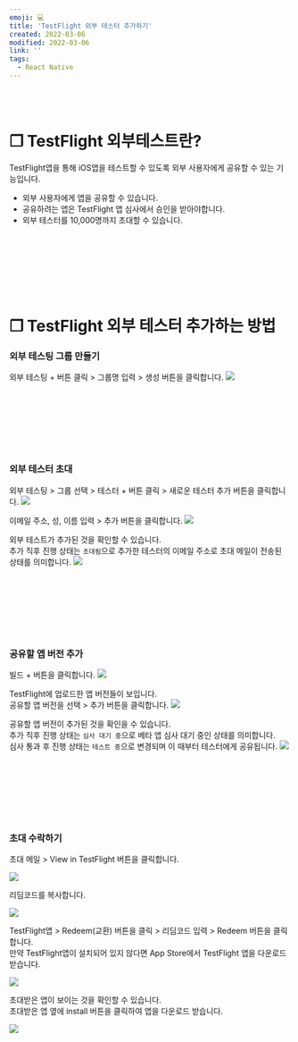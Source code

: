```yaml
---
emoji: 💻
title: 'TestFlight 외부 테스터 추가하기'
created: 2022-03-06
modified: 2022-03-06
link: ''
tags:
  - React Native
---
```

<br></br>





# **❐ TestFlight 외부테스트란?**
TestFlight앱을 통해 iOS앱을 테스트할 수 있도록 외부 사용자에게 공유할 수 있는 기능입니다.
- 외부 사용자에게 앱을 공유할 수 있습니다.
- 공유하려는 앱은 TestFlight 앱 심사에서 승인을 받아야합니다.
- 외부 테스터를 10,000명까지 초대할 수 있습니다.
<br></br><br></br><br></br><br></br>





# **❐ TestFlight 외부 테스터 추가하는 방법**
### **외부 테스팅 그룹 만들기**
외부 테스팅 + 버튼 클릭 > 그룹명 입력 > 생성 버튼을 클릭합니다.
![](/assets/react-native-add-external-tester1.png)
<br></br><br></br><br></br><br></br>





### **외부 테스터 초대**
외부 테스팅 > 그룹 선택 > 테스터 + 버튼 클릭 > 새로운 테스터 추가 버튼을 클릭합니다.
![](/assets/react-native-add-external-tester2.png)

이메일 주소, 성, 이름 입력 > 추가 버튼을 클릭합니다.
![](/assets/react-native-add-external-tester3.png)

외부 테스트가 추가된 것을 확인할 수 있습니다.  
추가 직후 진행 상태는 `초대됨`으로 추가한 테스터의 이메일 주소로 초대 메일이 전송된 상태를 의미합니다.
![](/assets/react-native-add-external-tester4.png)
<br></br><br></br><br></br><br></br>





### **공유할 앱 버전 추가**
빌드 + 버튼을 클릭합니다.
![](/assets/react-native-add-external-tester5.png)

TestFlight에 업로드한 앱 버전들이 보입니다.  
공유할 앱 버전을 선택 > 추가 버튼을 클릭합니다.
![](/assets/react-native-add-external-tester6.png)

공유할 앱 버전이 추가된 것을 확인을 수 있습니다.  
추가 직후 진행 상태는 `심사 대기 중`으로 베타 앱 심사 대기 중인 상태를 의미합니다.  
심사 통과 후 진행 상태는 `테스트 중`으로 변경되며 이 때부터 테스터에게 공유됩니다.
![](/assets/react-native-add-external-tester7.png)
<br></br><br></br><br></br><br></br>





### **초대 수락하기**
초대 메일 > View in TestFlight 버튼을 클릭합니다.

<div style="max-width:420px">

![](/assets/react-native-add-external-tester8.png)

</div>

리딤코드를 복사합니다.

<div style="max-width:420px">

![](/assets/react-native-add-external-tester9.png)

</div>

TestFlight앱 > Redeem(교환) 버튼을 클릭 > 리딤코드 입력 > Redeem 버튼을 클릭합니다.  
만약 TestFlight앱이 설치되어 있지 않다면 App Store에서 TestFlight 앱을 다운로드 받습니다.

<div style="max-width:420px">

![](/assets/react-native-add-external-tester10.png)

</div>

초대받은 앱이 보이는 것을 확인할 수 있습니다.  
초대받은 앱 옆에 install 버튼을 클릭하여 앱을 다운로드 받습니다.

<div style="max-width:420px">

![](/assets/react-native-add-external-tester11.png)

</div>
<br></br><br></br>
